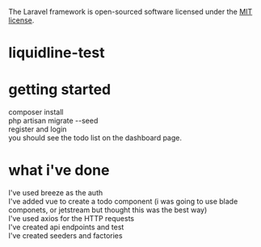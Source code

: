 The Laravel framework is open-sourced software licensed under the [MIT license](https://opensource.org/licenses/MIT).
# liquidline-test

# getting started 
composer install <br>
php artisan migrate --seed <br>
register and login <br>
you should see the todo list on the dashboard page. <br>

# what i've done 
I've used breeze as the auth <br>
I've added vue to create a todo component (i was going to use blade componets, or jetstream but thought this was the best way) <br>
I've used axios for the HTTP requests <br>
I've created api endpoints and test <br>
I've created seeders and factories <br>